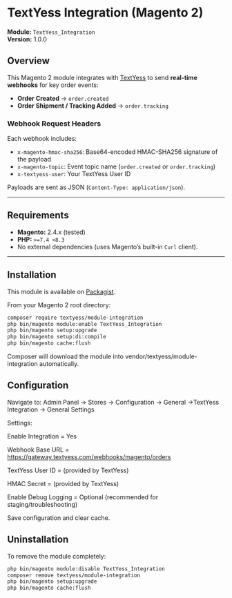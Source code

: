# TextYess Integration (Magento 2)

**Module:** `TextYess_Integration`  
**Version:** 1.0.0  

## Overview
This Magento 2 module integrates with [TextYess](https://textyess.com) to send **real-time webhooks** for key order events:

- **Order Created** → `order.created`
- **Order Shipment / Tracking Added** → `order.tracking`

### Webhook Request Headers
Each webhook includes:
- `x-magento-hmac-sha256`: Base64-encoded HMAC-SHA256 signature of the payload  
- `x-magento-topic`: Event topic name (`order.created` or `order.tracking`)  
- `x-textyess-user`: Your TextYess User ID  

Payloads are sent as JSON (`Content-Type: application/json`).

---

## Requirements
- **Magento:** 2.4.x (tested)  
- **PHP:** `>=7.4 <8.3`  
- No external dependencies (uses Magento’s built-in `Curl` client).  

---

## Installation

This module is available on [Packagist](https://packagist.org/packages/textyess/module-integration).

From your Magento 2 root directory:

```bash
composer require textyess/module-integration
php bin/magento module:enable TextYess_Integration
php bin/magento setup:upgrade
php bin/magento setup:di:compile
php bin/magento cache:flush

```

Composer will download the module into vendor/textyess/module-integration automatically.

## Configuration

Navigate to:
Admin Panel → Stores → Configuration → General →TextYess Integration → General Settings

Settings:

Enable Integration = Yes

Webhook Base URL = https://gateway.textyess.com/webhooks/magento/orders

TextYess User ID = (provided by TextYess)

HMAC Secret = (provided by TextYess)

Enable Debug Logging = Optional (recommended for staging/troubleshooting)

Save configuration and clear cache.

## Uninstallation

To remove the module completely:

```bash
php bin/magento module:disable TextYess_Integration
composer remove textyess/module-integration
php bin/magento setup:upgrade
php bin/magento cache:flush
```